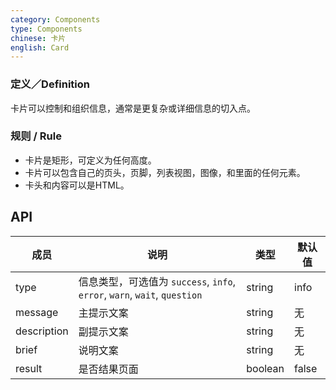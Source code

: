 ```yaml
---
category: Components
type: Components
chinese: 卡片
english: Card
---
```


### 定义／Definition

卡片可以控制和组织信息，通常是更复杂或详细信息的切入点。

### 规则 / Rule

- 卡片是矩形，可定义为任何高度。
- 卡片可以包含自己的页头，页脚，列表视图，图像，和里面的任何元素。
- 卡头和内容可以是HTML。

## API

| 成员        | 说明           | 类型      | 默认值       |
|------------|----------------|--------------------|--------------|
| type       | 信息类型，可选值为 `success`, `info`, `error`, `warn`, `wait`, `question`|   string   |   info  |
| message   | 主提示文案      | string |    无  |
| description   | 副提示文案      | string |    无  |
| brief   | 说明文案     | string |    无  |
| result	   | 是否结果页面 | boolean	 | false |
